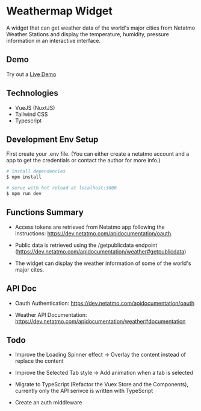 # Weathermap Widget
A widget that can get weather data of the world's major cities from Netatmo Weather Stations and display the temperature, humidity, pressure information in an interactive interface.


## Demo
Try out a <a href="https://netatmo-weathermap-widget.herokuapp.com/">Live Demo</a>


## Technologies
* VueJS (NuxtJS)
* Tailwind CSS
* Typescript


## Development Env Setup
First create your .env file. (You can either create a netatmo account and a app to get the credentials or contact the author for more info.)

```bash
# install dependencies
$ npm install

# serve with hot reload at localhost:3000
$ npm run dev
```


## Functions Summary
* Access tokens are retrieved from Netatmo app following the instructions: https://dev.netatmo.com/apidocumentation/oauth.

* Public data is retrieved using the /getpublicdata endpoint  (https://dev.netatmo.com/apidocumentation/weather#getpublicdata)

* The widget can display the weather information of some of the world's major cites.


## API Doc
* Oauth Authentication: https://dev.netatmo.com/apidocumentation/oauth

* Weather API Documentation: https://dev.netatmo.com/apidocumentation/weather#documentation


## Todo
* Improve the Loading Spinner effect -> Overlay the content instead of replace the content

* Improve the Selected Tab style -> Add animation when a tab is selected

* Migrate to TypeScript (Refactor the Vuex Store and the Components), currently only the API serivce is written with TypeScript

* Create an auth middleware
